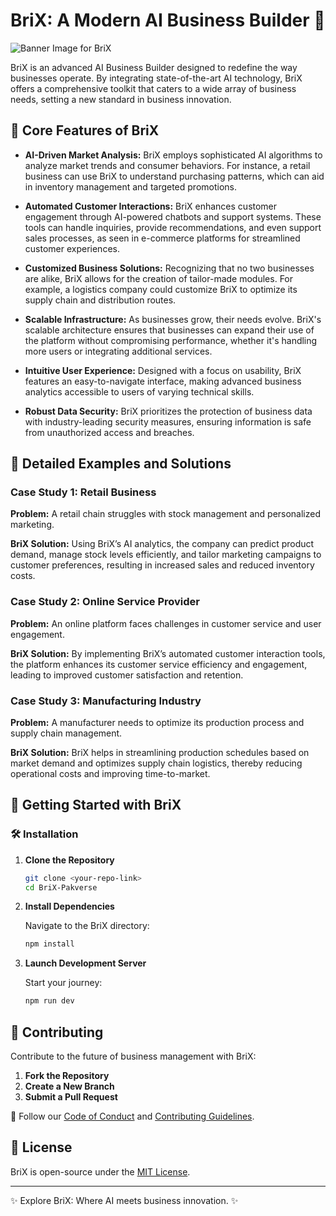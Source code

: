 # BriX: A Modern AI Business Builder 🚀

![Banner Image for BriX](banner-image-url)  <!-- Add a relevant banner image -->

BriX is an advanced AI Business Builder designed to redefine the way businesses operate. By integrating state-of-the-art AI technology, BriX offers a comprehensive toolkit that caters to a wide array of business needs, setting a new standard in business innovation.

## 🌟 Core Features of BriX

- **AI-Driven Market Analysis:** BriX employs sophisticated AI algorithms to analyze market trends and consumer behaviors. For instance, a retail business can use BriX to understand purchasing patterns, which can aid in inventory management and targeted promotions.

- **Automated Customer Interactions:** BriX enhances customer engagement through AI-powered chatbots and support systems. These tools can handle inquiries, provide recommendations, and even support sales processes, as seen in e-commerce platforms for streamlined customer experiences.

- **Customized Business Solutions:** Recognizing that no two businesses are alike, BriX allows for the creation of tailor-made modules. For example, a logistics company could customize BriX to optimize its supply chain and distribution routes.

- **Scalable Infrastructure:** As businesses grow, their needs evolve. BriX's scalable architecture ensures that businesses can expand their use of the platform without compromising performance, whether it's handling more users or integrating additional services.

- **Intuitive User Experience:** Designed with a focus on usability, BriX features an easy-to-navigate interface, making advanced business analytics accessible to users of varying technical skills.

- **Robust Data Security:** BriX prioritizes the protection of business data with industry-leading security measures, ensuring information is safe from unauthorized access and breaches.

## 🚀 Detailed Examples and Solutions

### Case Study 1: Retail Business

**Problem:** A retail chain struggles with stock management and personalized marketing.

**BriX Solution:** Using BriX’s AI analytics, the company can predict product demand, manage stock levels efficiently, and tailor marketing campaigns to customer preferences, resulting in increased sales and reduced inventory costs.

### Case Study 2: Online Service Provider

**Problem:** An online platform faces challenges in customer service and user engagement.

**BriX Solution:** By implementing BriX’s automated customer interaction tools, the platform enhances its customer service efficiency and engagement, leading to improved customer satisfaction and retention.

### Case Study 3: Manufacturing Industry

**Problem:** A manufacturer needs to optimize its production process and supply chain management.

**BriX Solution:** BriX helps in streamlining production schedules based on market demand and optimizes supply chain logistics, thereby reducing operational costs and improving time-to-market.

## 🌟 Getting Started with BriX

### 🛠️ Installation

1. **Clone the Repository**

    ```bash
    git clone <your-repo-link>
    cd BriX-Pakverse
    ```

2. **Install Dependencies**

    Navigate to the BriX directory:

    ```bash
    npm install
    ```

3. **Launch Development Server**

    Start your journey:

    ```bash
    npm run dev
    ```

## 🤝 Contributing

Contribute to the future of business management with BriX:

1. **Fork the Repository**
2. **Create a New Branch**
3. **Submit a Pull Request**

📜 Follow our [Code of Conduct](link-to-code-of-conduct) and [Contributing Guidelines](link-to-contributing-guidelines).

## 📃 License

BriX is open-source under the [MIT License](LICENSE.md).

---

✨ Explore BriX: Where AI meets business innovation. ✨
